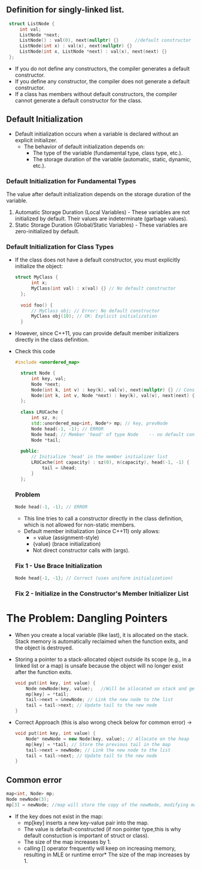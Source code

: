 ## Definition for singly-linked list.
```cpp
 struct ListNode {
     int val;
     ListNode *next;
     ListNode() : val(0), next(nullptr) {}		//default constructor
     ListNode(int x) : val(x), next(nullptr) {}
     ListNode(int x, ListNode *next) : val(x), next(next) {}
 };
```

* If you do not define any constructors, the compiler generates a default constructor.
* If you define any constructor, the compiler does not generate a default constructor.
* If a class has members without default constructors, the compiler cannot generate a default constructor for the class.

## Default Initialization

* Default initialization occurs when a variable is declared without an explicit initializer.
	* The behavior of default initialization depends on:
		* The type of the variable (fundamental type, class type, etc.).
		* The storage duration of the variable (automatic, static, dynamic, etc.).
    
 ###  Default Initialization for Fundamental Types
 The value after default initialization depends on the storage duration of the variable.
1. Automatic Storage Duration (Local Variables) - These variables are not initialized by default. Their values are indeterminate (garbage values).
2. Static Storage Duration (Global/Static Variables) - These variables are zero-initialized by default.

### Default Initialization for Class Types
* If the class does not have a default constructor, you must explicitly initialize the object:
  ```cpp
  struct MyClass {
		int x;
		MyClass(int val) : x(val) {} // No default constructor
	};
	
	void foo() {
	    // MyClass obj; // Error: No default constructor
	    MyClass obj(10); // OK: Explicit initialization
	}
  ```
* However, since C++11, you can provide default member initializers directly in the class definition.

* Check this code
  ```cpp
  #include <unordered_map>

	struct Node {
	    int key, val;
	    Node *next;
	    Node(int k, int v) : key(k), val(v), next(nullptr) {} // Constructor 1
	    Node(int k, int v, Node *next) : key(k), val(v), next(next) {} // Constructor 2
	};
	
	class LRUCache {
	    int sz, n;
	    std::unordered_map<int, Node*> mp; // key, prevNode
	    Node head(-1, -1); // ERROR
	    Node head; // Member 'head' of type Node	-- no default constructor, so you have to explicit initiazlit it later
	    Node *tail;
	
	public:
	    // Initialize 'head' in the member initializer list
	    LRUCache(int capacity) : sz(0), n(capacity), head(-1, -1) {
	        tail = &head;
	    }
	};
  ```
  ### Problem
  ```cpp
  Node head(-1, -1); // ERROR
  ```
	- This line tries to call a constructor directly in the class definition, which is not allowed for non-static members.
	- Default member initialization (since C++11) only allows:
		- = value (assignment-style)
		- {value} (brace initialization)
		- Not direct constructor calls with (args).
  ### Fix 1 - Use Brace Initialization
  ```cpp
  Node head{-1, -1}; // Correct (uses uniform initialization)
  ```
  ### Fix 2 - Initialize in the Constructor's Member Initializer List

# The Problem: Dangling Pointers

* When you create a local variable (like last), it is allocated on the stack. Stack memory is automatically reclaimed when the function exits, and the object is destroyed.
* Storing a pointer to a stack-allocated object outside its scope (e.g., in a linked list or a map) is unsafe because the object will no longer exist after the function exits.
	```cpp
	void put(int key, int value) {
	    Node newNode(key, value);	//Will be allocated on stack and gets deleted after function return
	    mp[key] = *tail;
	    tail->next = &newNode; // Link the new node to the list
	    tail = tail->next; // Update tail to the new node
	}
	```
* Correct Approach (this is also wrong check below for common error) -> 

	```cpp
	void put(int key, int value) {
	    Node* newNode = new Node(key, value); // Allocate on the heap
	    mp[key] = *tail; // Store the previous tail in the map
	    tail->next = newNode; // Link the new node to the list
	    tail = tail->next; // Update tail to the new node
	}
	```
## Common error
```cpp
map<int, Node> mp;
Node newNode(3);
mp[3] = newNode; //map will store the copy of the newNode, modifying map[3] will not modify newNode
```
* If the key does not exist in the map:
	* mp[key] inserts a new key-value pair into the map.
	* The value is default-constructed (if non pointer type,this is why default constuction is important of struct or class).
	* The size of the map increases by 1.
   	* calling [] operator frequently will keep on increasing memory, resulting in MLE or runtime error* The size of the map increases by 1.
